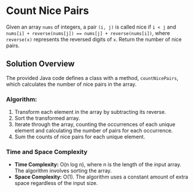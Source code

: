 # Count Nice Pairs

Given an array `nums` of integers, a pair `(i, j)` is called nice if `i < j` and `nums[i] + reverse(nums[j]) == nums[j] + reverse(nums[i])`, where `reverse(x)` represents the reversed digits of `x`. Return the number of nice pairs.

## Solution Overview

The provided Java code defines a class with a method, `countNicePairs`, which calculates the number of nice pairs in the array.

### Algorithm:

1. Transform each element in the array by subtracting its reverse.
2. Sort the transformed array.
3. Iterate through the array, counting the occurrences of each unique element and calculating the number of pairs for each occurrence.
4. Sum the counts of nice pairs for each unique element.

### Time and Space Complexity

- **Time Complexity:** O(n log n), where n is the length of the input array. The algorithm involves sorting the array.
- **Space Complexity:** O(1). The algorithm uses a constant amount of extra space regardless of the input size.

